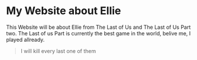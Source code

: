# My Website about Ellie

This Website will be about Ellie from The Last of Us and The Last of Us Part two.
The Last of us Part is currently the best game in the world, belive me, I played allready.


> I will kill every last one of them